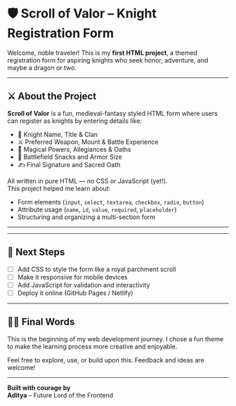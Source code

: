 # 🛡️ Scroll of Valor – Knight Registration Form

Welcome, noble traveler! This is my **first HTML project**, a themed registration form for aspiring knights who seek honor, adventure, and maybe a dragon or two.

---

## ⚔️ About the Project

**Scroll of Valor** is a fun, medieval-fantasy styled HTML form where users can register as knights by entering details like:

- 🏰 Knight Name, Title & Clan  
- ⚔️ Preferred Weapon, Mount & Battle Experience  
- 🧙 Magical Powers, Allegiances & Oaths  
- 🍗 Battlefield Snacks and Armor Size  
- ✍️ Final Signature and Sacred Oath  

All written in pure HTML — no CSS or JavaScript (yet!).  
This project helped me learn about:

- Form elements (`input`, `select`, `textarea`, `checkbox`, `radio`, `button`)
- Attribute usage (`name`, `id`, `value`, `required`, `placeholder`)
- Structuring and organizing a multi-section form

---


---

## 🚀 Next Steps

- [ ] Add CSS to style the form like a royal parchment scroll  
- [ ] Make it responsive for mobile devices  
- [ ] Add JavaScript for validation and interactivity  
- [ ] Deploy it online (GitHub Pages / Netlify)  

---

## 🧙‍♂️ Final Words

This is the beginning of my web development journey. I chose a fun theme to make the learning process more creative and enjoyable.

Feel free to explore, use, or build upon this. Feedback and ideas are welcome!

---

**Built with courage by**  
**Aditya** – Future Lord of the Frontend




